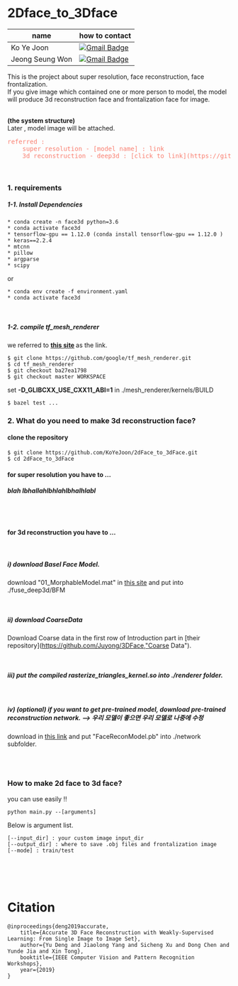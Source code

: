 # 2Dface_to_3Dface

| name | how to contact |
| --- | --- |
| Ko Ye Joon | [![Gmail Badge](https://img.shields.io/badge/Gmail-d14836?style=flat-square&logo=Gmail&logoColor=white&link=mailto:yejoon.ko@gmail.com)](mailto:yejoon.ko@gmail.com) |
| Jeong Seung Won |  [![Gmail Badge](https://img.shields.io/badge/Gmail-d14836?style=flat-square&logo=Gmail&logoColor=white&link=mailto:jeongsw34@gmail.com)](mailto:jeongsw34@gmail.com) | 


This is the project about super resolution, face reconstruction, face frontalization.  
If you give image which contained one or more person to model, the model will produce 3d reconstruction face and frontalization face for image.

<br>
<b>(the system structure)</b>
<br>
Later , model image will be attached.

<br>

<pre style="color:#fa8072">
referred : 
    super resolution - [model name] : link
    3d reconstruction - deep3d : [click to link](https://github.com/microsoft/Deep3DFaceReconstruction, "deep3d link")
</pre>

<br>

### 1. requirements

##### 1-1. Install Dependencies

```
* conda create -n face3d python=3.6 
* conda activate face3d
* tensorflow-gpu == 1.12.0 (conda install tensorflow-gpu == 1.12.0 )
* keras==2.2.4
* mtcnn
* pillow
* argparse
* scipy
```

or
```
* conda env create -f environment.yaml
* conda activate face3d
```

<br>

##### 1-2. compile tf_mesh_renderer

we referred to <b>[this site](https://github.com/microsoft/Deep3DFaceReconstruction, "deep3d link") </b>as the link.

```
$ git clone https://github.com/google/tf_mesh_renderer.git
$ cd tf_mesh_renderer
$ git checkout ba27ea1798
$ git checkout master WORKSPACE
```

set <b>-D_GLIBCXX_USE_CXX11_ABI=1</b> in ./mesh_renderer/kernels/BUILD

```
$ bazel test ...
```

### 2. What do you need to make 3d reconstruction face? 

#### clone the repository
```
$ git clone https://github.com/KoYeJoon/2dFace_to_3dFace.git
$ cd 2dFace_to_3dFace
```

#### for super resolution you have to ...

##### blah lbhallahlbhlahlbhalhlabl

<br>
<br>

#### for 3d reconstruction you have to ...

<br>

##### i) download Basel Face Model.
download "01_MorphableModel.mat" in [this site](https://faces.dmi.unibas.ch/bfm/main.php?nav=1-2&id=downloads, "BFM Model Site") and put into ./fuse_deep3d/BFM

<br>

##### ii) download CoarseData 
Download Coarse data in the first row of Introduction part in [their repository](https://github.com/Juyong/3DFace,"Coarse Data"). 

<br>

##### iii) put the compiled rasterize_triangles_kernel.so into ./renderer folder.

<br>

##### iv) (optional) if you want to get pre-trained model, download pre-trained reconstruction network. --> 우리 모델이 좋으면 우리 모델로 나중에 수정 
download in [this link](https://drive.google.com/file/d/176LCdUDxAj7T2awQ5knPMPawq5Q2RUWM/view, "pretrained model") and put "FaceReconModel.pb" into ./network subfolder. 


<br>
<br>


### How to make 2d face to 3d face?
you can use easily !!

```
python main.py --[arguments]
```

Below is argument list.
```
[--input_dir] : your custom image input_dir
[--output_dir] : where to save .obj files and frontalization image
[--mode] : train/test
```



<br>
<br>
<br>



# Citation
```
@inproceedings{deng2019accurate,
    title={Accurate 3D Face Reconstruction with Weakly-Supervised Learning: From Single Image to Image Set},
    author={Yu Deng and Jiaolong Yang and Sicheng Xu and Dong Chen and Yunde Jia and Xin Tong},
    booktitle={IEEE Computer Vision and Pattern Recognition Workshops},
    year={2019}
}
```